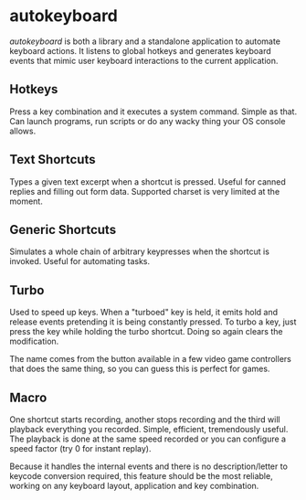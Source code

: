 autokeyboard
============

*autokeyboard* is both a library and a standalone application to automate
keyboard actions. It listens to global hotkeys and generates keyboard events
that mimic user keyboard interactions to the current application.


Hotkeys
-------

Press a key combination and it executes a system command. Simple as that. Can
launch programs, run scripts or do any wacky thing your OS console allows.


Text Shortcuts
--------------

Types a given text excerpt when a shortcut is pressed. Useful for canned replies
and filling out form data. Supported charset is very limited at the moment.


Generic Shortcuts
-----------------

Simulates a whole chain of arbitrary keypresses when the shortcut is invoked.
Useful for automating tasks.


Turbo
-----

Used to speed up keys. When a "turboed" key is held, it emits hold and release
events pretending it is being constantly pressed. To turbo a key, just press
the key while holding the turbo shortcut. Doing so again clears the modification.

The name comes from the button available in a few video game controllers that
does the same thing, so you can guess this is perfect for games.


Macro
-----

One shortcut starts recording, another stops recording and the third will
playback everything you recorded. Simple, efficient, tremendously useful. The
playback is done at the same speed recorded or you can configure a speed
factor (try 0 for instant replay).

Because it handles the internal events and there is no description/letter to
keycode conversion required, this feature should be the most reliable, working
on any keyboard layout, application and key combination.

